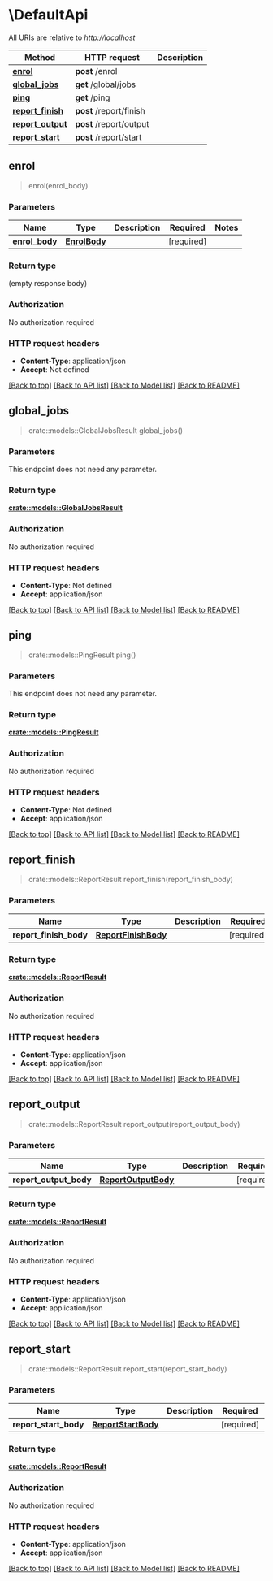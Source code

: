 # \DefaultApi

All URIs are relative to *http://localhost*

Method | HTTP request | Description
------------- | ------------- | -------------
[**enrol**](DefaultApi.md#enrol) | **post** /enrol | 
[**global_jobs**](DefaultApi.md#global_jobs) | **get** /global/jobs | 
[**ping**](DefaultApi.md#ping) | **get** /ping | 
[**report_finish**](DefaultApi.md#report_finish) | **post** /report/finish | 
[**report_output**](DefaultApi.md#report_output) | **post** /report/output | 
[**report_start**](DefaultApi.md#report_start) | **post** /report/start | 



## enrol

> enrol(enrol_body)


### Parameters


Name | Type | Description  | Required | Notes
------------- | ------------- | ------------- | ------------- | -------------
**enrol_body** | [**EnrolBody**](EnrolBody.md) |  | [required] |

### Return type

 (empty response body)

### Authorization

No authorization required

### HTTP request headers

- **Content-Type**: application/json
- **Accept**: Not defined

[[Back to top]](#) [[Back to API list]](../README.md#documentation-for-api-endpoints) [[Back to Model list]](../README.md#documentation-for-models) [[Back to README]](../README.md)


## global_jobs

> crate::models::GlobalJobsResult global_jobs()


### Parameters

This endpoint does not need any parameter.

### Return type

[**crate::models::GlobalJobsResult**](GlobalJobsResult.md)

### Authorization

No authorization required

### HTTP request headers

- **Content-Type**: Not defined
- **Accept**: application/json

[[Back to top]](#) [[Back to API list]](../README.md#documentation-for-api-endpoints) [[Back to Model list]](../README.md#documentation-for-models) [[Back to README]](../README.md)


## ping

> crate::models::PingResult ping()


### Parameters

This endpoint does not need any parameter.

### Return type

[**crate::models::PingResult**](PingResult.md)

### Authorization

No authorization required

### HTTP request headers

- **Content-Type**: Not defined
- **Accept**: application/json

[[Back to top]](#) [[Back to API list]](../README.md#documentation-for-api-endpoints) [[Back to Model list]](../README.md#documentation-for-models) [[Back to README]](../README.md)


## report_finish

> crate::models::ReportResult report_finish(report_finish_body)


### Parameters


Name | Type | Description  | Required | Notes
------------- | ------------- | ------------- | ------------- | -------------
**report_finish_body** | [**ReportFinishBody**](ReportFinishBody.md) |  | [required] |

### Return type

[**crate::models::ReportResult**](ReportResult.md)

### Authorization

No authorization required

### HTTP request headers

- **Content-Type**: application/json
- **Accept**: application/json

[[Back to top]](#) [[Back to API list]](../README.md#documentation-for-api-endpoints) [[Back to Model list]](../README.md#documentation-for-models) [[Back to README]](../README.md)


## report_output

> crate::models::ReportResult report_output(report_output_body)


### Parameters


Name | Type | Description  | Required | Notes
------------- | ------------- | ------------- | ------------- | -------------
**report_output_body** | [**ReportOutputBody**](ReportOutputBody.md) |  | [required] |

### Return type

[**crate::models::ReportResult**](ReportResult.md)

### Authorization

No authorization required

### HTTP request headers

- **Content-Type**: application/json
- **Accept**: application/json

[[Back to top]](#) [[Back to API list]](../README.md#documentation-for-api-endpoints) [[Back to Model list]](../README.md#documentation-for-models) [[Back to README]](../README.md)


## report_start

> crate::models::ReportResult report_start(report_start_body)


### Parameters


Name | Type | Description  | Required | Notes
------------- | ------------- | ------------- | ------------- | -------------
**report_start_body** | [**ReportStartBody**](ReportStartBody.md) |  | [required] |

### Return type

[**crate::models::ReportResult**](ReportResult.md)

### Authorization

No authorization required

### HTTP request headers

- **Content-Type**: application/json
- **Accept**: application/json

[[Back to top]](#) [[Back to API list]](../README.md#documentation-for-api-endpoints) [[Back to Model list]](../README.md#documentation-for-models) [[Back to README]](../README.md)

